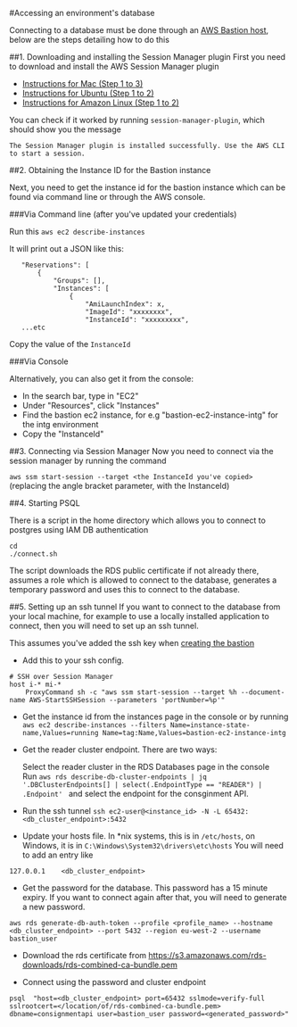#Accessing an environment's database

Connecting to a database must be done through an [AWS Bastion host](./applying-or-destroying-a-bastion-host.md), below are the steps detailing how to do this

##1. Downloading and installing the Session Manager plugin
First you need to download and install the AWS Session Manager plugin

   * [Instructions for Mac (Step 1 to 3)](https://docs.aws.amazon.com/systems-manager/latest/userguide/session-manager-working-with-install-plugin.html#install-plugin-macos)
   * [Instructions for Ubuntu (Step 1 to 2)](https://docs.aws.amazon.com/systems-manager/latest/userguide/session-manager-working-with-install-plugin.html#install-plugin-debian)
   * [Instructions for Amazon Linux (Step 1 to 2)](https://docs.aws.amazon.com/systems-manager/latest/userguide/session-manager-working-with-install-plugin.html#install-plugin-linux)

You can check if it worked by running `session-manager-plugin`, which should show you the message

`The Session Manager plugin is installed successfully. Use the AWS CLI to start a session.`

##2. Obtaining the Instance ID for the Bastion instance

Next, you need to get the instance id for the bastion instance which can be found via command line or through the AWS console.

###Via Command line (after you've updated your credentials)

   Run this `aws ec2 describe-instances`

   It will print out a JSON like this:

       "Reservations": [
           {
               "Groups": [],
               "Instances": [
                   {
                       "AmiLaunchIndex": x,
                       "ImageId": "xxxxxxxx",
                       "InstanceId": "xxxxxxxxx",
       ...etc

Copy the value of the `InstanceId`

###Via Console

Alternatively, you can also get it from the console:

- In the search bar, type in "EC2" 
- Under "Resources", click "Instances"
- Find the bastion ec2 instance, for e.g "bastion-ec2-instance-intg" for the intg environment
- Copy the "InstanceId"

##3. Connecting via Session Manager
Now you need to connect via the session manager by running the command

   `aws ssm start-session --target <the InstanceId you've copied>`
   (replacing the angle bracket parameter, with the InstanceId)

##4. Starting PSQL

There is a script in the home directory which allows you to connect to postgres using IAM DB authentication
```
cd
./connect.sh
```

The script downloads the RDS public certificate if not already there, assumes a role which is allowed to connect to the database, generates a temporary password and uses this to connect to the database. 

##5. Setting up an ssh tunnel
If you want to connect to the database from your local machine, for example to use a locally installed application to connect, then you will need to set up an ssh tunnel.

This assumes you've added the ssh key when [creating the bastion](./applying-or-destroying-a-bastion-host.md#applying-a-bastion-host)

* Add this to your ssh config.
```
# SSH over Session Manager
host i-* mi-*
    ProxyCommand sh -c "aws ssm start-session --target %h --document-name AWS-StartSSHSession --parameters 'portNumber=%p'"
```
* Get the instance id from the instances page in the console or by running
  `aws ec2 describe-instances --filters Name=instance-state-name,Values=running Name=tag:Name,Values=bastion-ec2-instance-intg`
  
* Get the reader cluster endpoint. There are two ways:
  
  Select the reader cluster in the RDS Databases page in the console  
  Run `aws rds describe-db-cluster-endpoints | jq '.DBClusterEndpoints[] | select(.EndpointType == "READER") | .Endpoint'
  ` and select the endpoint for the consginment API.
* Run the ssh tunnel `ssh ec2-user@<instance_id> -N -L 65432:<db_cluster_endpoint>:5432`
* Update your hosts file. In *nix systems, this is in `/etc/hosts`, on Windows, it is in `C:\Windows\System32\drivers\etc\hosts` You will need to add an entry like

`127.0.0.1    <db_cluster_endpoint> `
* Get the password for the database. This password has a 15 minute expiry. If you want to connect again after that, you will need to generate a new password.

`aws rds generate-db-auth-token --profile <profile_name> --hostname <db_cluster_endpoint> --port 5432 --region eu-west-2 --username bastion_user`

* Download the rds certificate from https://s3.amazonaws.com/rds-downloads/rds-combined-ca-bundle.pem

* Connect using the password and cluster endpoint

`psql  "host=<db_cluster_endpoint> port=65432 sslmode=verify-full sslrootcert=</location/of/rds-combined-ca-bundle.pem> dbname=consignmentapi user=bastion_user password=<generated_password>"`
